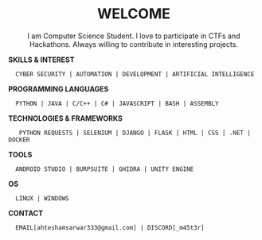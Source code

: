 <div align='center'>
      <h1>WELCOME</h1>
      <p>I am Computer Science Student. I love to participate in CTFs and Hackathons. Always willing to contribute in interesting projects.</p>
</div>
      
**SKILLS & INTEREST**
<!-- {.no-copy} -->
      CYBER SECURITY | AUTOMATION | DEVELOPMENT | ARTIFICIAL INTELLIGENCE


**PROGRAMMING LANGUAGES**
    
      PYTHON | JAVA | C/C++ | C# | JAVASCRIPT | BASH | ASSEMBLY

**TECHNOLOGIES & FRAMEWORKS**

       PYTHON REQUESTS | SELENIUM | DJANGO | FLASK | HTML | CSS | .NET | DOCKER

**TOOLS**

      ANDROID STUDIO | BURPSUITE | GHIDRA | UNITY ENGINE

**OS**

      LINUX | WINDOWS

**CONTACT**
      
      EMAIL[ahteshamsarwar333@gmail.com] | DISCORD[_m45t3r]


